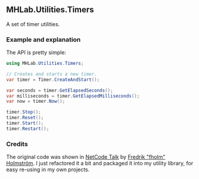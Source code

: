 ## MHLab.Utilities.Timers

A set of timer utilities.

### Example and explanation

The API is pretty simple:

```csharp
using MHLab.Utilities.Timers;

// Creates and starts a new timer.
var timer = Timer.CreateAndStart();

var seconds = timer.GetElapsedSeconds();
var milliseconds = timer.GetElapsedMilliseconds();
var now = timer.Now();

timer.Stop();
timer.Reset();
timer.Start();
timer.Restart();
```

### Credits

The original code was shown in [NetCode Talk](https://www.twitch.tv/fholm) by [Fredrik "fholm" Holmström](https://github.com/fholm). I just refactored it a bit and packaged it into my utility library, for easy re-using in my own projects.